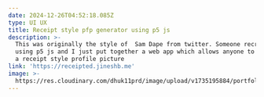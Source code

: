 ```yaml
---
date: 2024-12-26T04:52:18.085Z
type: UI UX
title: Receipt style pfp generator using p5 js
description: >-
  This was originally the style of  Sam Dape from twitter. Someone recreated it
  using p5 js and I just put together a web app which allows anyone to generate
  a receipt style profile picture
link: 'https://receipted.jineshb.me'
image: >-
  https://res.cloudinary.com/dhuk11prd/image/upload/v1735195884/portfolio-tina/Scene_fzinmm.png
---
```


